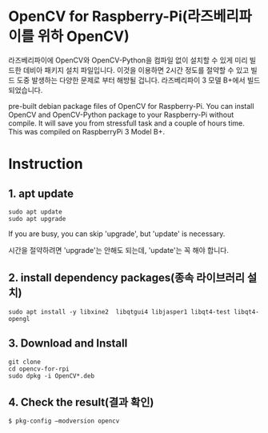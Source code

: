 # OpenCV for Raspberry-Pi(라즈베리파이를 위하 OpenCV)
라즈베리파이에 OpenCV와 OpenCV-Python을 컴파일 없이 설치할 수 있게 미리 빌드한 데비아 패키지 설치 파일입니다. 
이것을 이용하면 2시간 정도를 절약할 수 있고 빌드 도중 발생하는 다양한 문제로 부터 해방될 겁니다.
라즈베리파이 3 모델 B+에서 빌드 되었습니다.

pre-built debian package files of OpenCV for Raspberry-Pi. You can install OpenCV and OpenCV-Python package to your Raspberry-Pi without compile.
It will save you from stressfull task and a couple of hours time. This was compiled on RaspberryPi 3 Model B+.


# Instruction

## 1. apt update
``` 
sudo apt update
sudo apt upgrade
```
If you are busy, you can skip 'upgrade', but 'update' is necessary.

시간을 절약하려면 'upgrade'는 안해도 되는데, 'update'는 꼭 해야 합니다.

## 2. install dependency packages(종속 라이브러리 설치)
```
sudo apt install -y libxine2  libqtgui4 libjasper1 libqt4-test libqt4-opengl
```

## 3. Download and Install
```
git clone 
cd opencv-for-rpi
sudo dpkg -i OpenCV*.deb
```

## 4. Check the result(결과 확인)
```
$ pkg-config —modversion opencv
```




